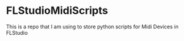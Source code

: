 # FLStudioMidiScripts

This is a repo that I am using to store python scripts for Midi Devices in FLStudio
